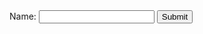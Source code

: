 <!doctype html>
<html>
 <head> 
  <script>
function validateForm() {
  var x = document.forms["myForm"]["fname"].value;
  if (x == "") {
    alert("Name must be filled out");
    return false;
  }
}
</script> 
 </head> 
 <body> 
  <form name="myForm" action="/action_page.php" onsubmit="return validateForm()" method="post">
    Name:
   <input type="text" name="fname"> 
   <input type="submit" value="Submit"> 
  </form> 
 </body>
</html>
